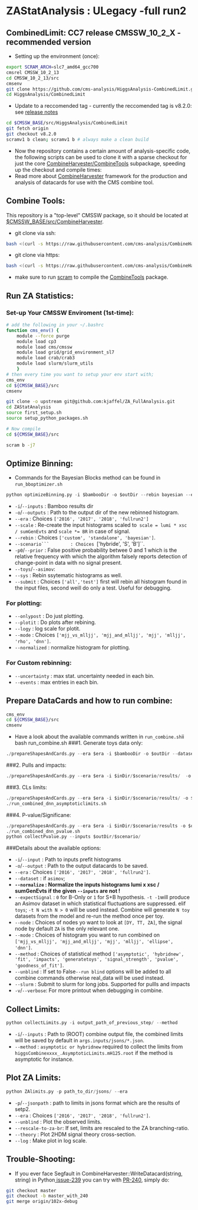 # ZAStatAnalysis : ULegacy -full run2 
## CombinedLimit: CC7 release CMSSW_10_2_X - recommended version
- Setting up the environment (once):
```bash
export SCRAM_ARCH=slc7_amd64_gcc700
cmsrel CMSSW_10_2_13
cd CMSSW_10_2_13/src
cmsenv
git clone https://github.com/cms-analysis/HiggsAnalysis-CombinedLimit.git HiggsAnalysis/CombinedLimit
cd HiggsAnalysis/CombinedLimit
```
- Update to a reccomended tag - currently the reccomended tag is v8.2.0: see [release notes](https://github.com/cms-analysis/HiggsAnalysis-CombinedLimit/releases/tag/v8.2.0)

```bash
cd $CMSSW_BASE/src/HiggsAnalysis/CombinedLimit
git fetch origin
git checkout v8.2.0
scramv1 b clean; scramv1 b # always make a clean build
```
- Now the repository contains a certain amount of analysis-specific code, the following scripts can be used to clone it with a sparse checkout for just the core [CombineHarvester/CombineTools](https://github.com/cms-analysis/CombineHarvester/tree/master/CombineTools) subpackage, speeding up the checkout and compile times:
- Read more about [CombineHarvester](http://cms-analysis.github.io/CombineHarvester/) framework for the production and analysis of datacards for use with the CMS combine tool. 

## Combine Tools:
This repository is a "top-level" CMSSW package, so it should be located at [$CMSSW_BASE/src/CombineHarvester](https://cms-analysis.github.io/CombineHarvester/index.html#getting-started). 
- git clone via ssh:
```bash
bash <(curl -s https://raw.githubusercontent.com/cms-analysis/CombineHarvester/master/CombineTools/scripts/sparse-checkout-ssh.sh)
```
- git clone via https:
```bash
bash <(curl -s https://raw.githubusercontent.com/cms-analysis/CombineHarvester/master/CombineTools/scripts/sparse-checkout-https.sh)
```
- make sure to run [scram]() to compile the [CombineTools]() package.
## Run ZA Statistics:
### Set-up Your CMSSW Enviroment (1st-time):
```bash
# add the following in your ~/.bashrc
function cms_env() {
    module --force purge
    module load cp3
    module load cms/cmssw
    module load grid/grid_environment_sl7
    module load crab/crab3
    module load slurm/slurm_utils
    }
# then every time you want to setup your env start with;
cms_env
cd ${CMSSW_BASE}/src
cmsenv
```
```bash
git clone -o upstream git@github.com:kjaffel/ZA_FullAnalysis.git
cd ZAStatAnalysis
source first_setup.sh
source setup_python_packages.sh

# Now compile
cd ${CMSSW_BASE}/src

scram b -j7
```
## Optimize Binning: 
- Commands for the Bayesian Blocks method can be found in ``run_bboptimizer.sh``
```python
python optimizeBinning.py -i $bambooDir -o $outDir --rebin bayesian --era $era --mode dnn --asimov --scale --logy
```
- ``-i``/``--inputs``    : Bamboo results dir 
- ``-o``/``--outputs``   : Path to the output dir of the new rebinned histogram. 
- ``--era``              : Choices ``['2016', '2017', '2018', 'fullrun2']``
- ``--scale``            : Re-create the input histograms scaled to`` scale = lumi * xsc / sumGenEvts`` and ``scale *= BR`` in case of signal.  
- ``--rebin``            : Choices ``['custom', 'standalone', 'bayesian']``.
- ``--scenario```        : Choices ``['hybride', 'S', 'B']``.
- ``-p0``/``--prior``    : False positive probability betwee 0 and 1 which is the relative frequency with which the algorithm falsely reports detection of change-point in data with no signal present. 
- ``--toys``/``--asimov``:
- ``--sys``              : Rebin ssytematic histograms as well.
- ``--submit``           : Choices ``['all','test']`` first will rebin all histogram found in the input files, second weill do only a test. Useful for debugging.
### For plotting: 
- ``--onlypost``         : Do just plotting. 
- ``--plotit``           : Do plots after rebining.
- ``--logy``             : log scale for plotit.
- ``--mode``             : Choices ``['mjj_vs_mlljj', 'mjj_and_mlljj', 'mjj', 'mlljj', 'rho', 'dnn']``.
- ``--normalized``       : normalize histogram for plotting. 
### For Custom rebinning: 
- ``--uncertainty``      : max stat. uncertainty needed in each bin.
- ``--events``           : max entries in each bin.

##  Prepare DataCards and how to run combine:
```bash
cms_env
cd ${CMSSW_BASE}/src
cmsenv
```
- Have a look about the available commands written in ``run_combine.sh``ii
bash run_combine.sh
###1. Generate toys data only: 
```python
./prepareShapesAndCards.py --era $era -i $bambooDir -o $outDir --dataset toys --mode dnn --method generatetoys --expectSignal 0 --normalize --stat
```
###2. Pulls and impacts:
```python
./prepareShapesAndCards.py --era $era -i $inDir/$scenario/results/  -o $outDir/$scenario/ --dataset asimov --mode dnn --method fit --expectSignal 1 --unblind --normalize
```
###3. CLs limits:
```python
./prepareShapesAndCards.py --era $era -i $inDir/$scenario/results/ -o $outDir/$scenario/ --dataset asimov --mode dnn --method asymptotic --expectSignal 1 --normalize #--verbose
./run_combined_dnn_asymptoticlimits.sh
```
###4. P-value/Significane:
```python
./prepareShapesAndCards.py --era $era -i $inDir/$scenario/results -o $outDir/$scenario/ --dataset asimov --mode dnn --method pvalue --expectSignal 1 --normalize
./run_combined_dnn_pvalue.sh
python collectPvalue.py --inputs $outDir/$scenario/
```
###Details about the available options:
- ``-i``/``--input``  : Path to inputs prefit histograms
- ``-o``/``--output`` : Path to the output datacards to be saved.
- ``--era``           : Choices ``['2016', '2017', '2018', 'fullrun2']``.
- ``--dataset``       : if ``asimov``; 
- **``--normalize``   : Normalize the inputs histograms  lumi x xsc / sumGenEvts if the given ``--inputs`` are not !**
- ``--expectSignal``  : ``0`` for B-Only or ``1`` for S+B hypothesis.
                            ``-t -1``will produce an Asimov dataset in which statistical fluctuations are suppressed. 
                        elif ``toys``; 
                            ``-t N with N > 0`` will be used instead. Combine will generate ``N toy`` datasets from the model and re-run the method once per toy.
- ``--node``          : Choices of nodes yo want to look at ``[DY, TT, ZA]``, the signal node by default ``ZA`` is the only relevant one.
- ``--mode``          : Choices of histogram you want to run combined on ``['mjj_vs_mlljj', 'mjj_and_mlljj', 'mjj', 'mlljj', 'ellipse', 'dnn']``.
- ``--method``        : Choices of statistical method ``['asymptotic', 'hybridnew', 'fit', 'impacts', 'generatetoys', 'signal_strength', 'pvalue', 'goodness_of_fit']``.
- ``--unblind``       : If set to False``--run blind`` options will be added to all combine commands otherwise real_data will be used instead. 
- ``--slurm``         : Submit to slurm for long jobs. Supported for pullls and impacts
- ``-v``/``--verbose``: For more printout when debugging in combine.

## Collect Limits:
```python
python collectLimits.py -i output_path_of_previous_step/ --method 
```
- ``-i``/``--inputs`` : Path to (ROOT) combine output file, the combined limits will be saved by default in ``args.inputs/jsons/*.json``.
- ``--method``        : ``asymptotic or hybridnew`` required to collect the limits from ``higgsCombinexxxx_.AsymptoticLimits.mH125.root`` if the method is asymptotic for instance.

## Plot ZA Limits:
```python
python ZAlimits.py -p path_to_dir/jsons/ --era
```
- ``-p``/``--jsonpath`` : path to limits in jsons format which are the results of setp2.
- ``--era``             : Choices ``['2016', '2017', '2018', 'fullrun2']``.
- ``--unblind``         : Plot the observed limits.
- ``--rescale-to-za-br``: If set, limits are rescaled to the ZA branching-ratio.
- ``--theory``          : Plot 2HDM signal theory cross-section.
- ``--log``             : Make plot in log scale.

## Trouble-Shooting:
- If you ever face Segfault in CombineHarvester::WriteDatacard(string, string) in Python[ issue-239](https://github.com/cms-analysis/CombineHarvester/issues/239) you can try with [PR-240](https://github.com/cms-analysis/CombineHarvester/pull/240), simply do:
```bash
git checkout master
git checkout -b master_with_240
git merge origin/102x-debug
```
